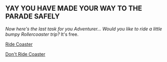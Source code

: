 ## YAY YOU HAVE MADE YOUR WAY TO THE PARADE SAFELY
<i>Now here's the last task for you Adventurer... Would you like to ride a little bumpy Rollercoaster trip?</i> It's free.


[Ride Coaster](fly-coaster.md)


[Don't Ride Coaster](collapse.md)